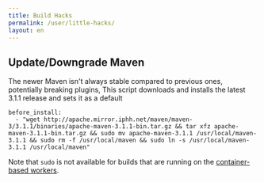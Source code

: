 ```yaml
---
title: Build Hacks
permalink: /user/little-hacks/
layout: en
---
```


<div id="toc"></div>

## Update/Downgrade Maven

The newer Maven isn't always stable compared to previous ones, potentially
breaking plugins, This script downloads and installs the latest 3.1.1 release
and sets it as a default

    before_install:
      - "wget http://apache.mirror.iphh.net/maven/maven-3/3.1.1/binaries/apache-maven-3.1.1-bin.tar.gz && tar xfz apache-maven-3.1.1-bin.tar.gz && sudo mv apache-maven-3.1.1 /usr/local/maven-3.1.1 && sudo rm -f /usr/local/maven && sudo ln -s /usr/local/maven-3.1.1 /usr/local/maven"

<div class="note-box">
Note that <code>sudo</code> is not available for builds that are running on the <a href="/user/workers/container-based-infrastructure">container-based workers</a>.
</div>
